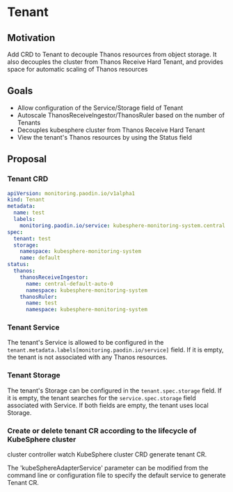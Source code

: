 # Tenant

## Motivation

Add CRD to Tenant to decouple Thanos resources from object storage. It also decouples the cluster from Thanos Receive Hard Tenant, and provides space for automatic scaling of Thanos resources

## Goals

* Allow configuration of the Service/Storage field of Tenant
* Autoscale ThanosReceiveIngestor/ThanosRuler based on the number of Tenants
* Decouples kubesphere cluster from Thanos Receive Hard Tenant
* View the tenant's Thanos resources by using the Status field

## Proposal

### Tenant CRD

```yaml
apiVersion: monitoring.paodin.io/v1alpha1
kind: Tenant
metadata:
  name: test
  labels:
    monitoring.paodin.io/service: kubesphere-monitoring-system.central
spec:
  tenant: test
  storage:
    namespace: kubesphere-monitoring-system
    name: default
status:
  thanos:
    thanosReceiveIngestor:
      name: central-default-auto-0
      namespace: kubesphere-monitoring-system
    thanosRuler:
      name: test
      namespace: kubesphere-monitoring-system
```

### Tenant Service

The tenant's Service is allowed to be configured in the `tenant.metadata.labels[monitoring.paodin.io/service]` field. If it is empty, the tenant is not associated with any Thanos resources.


### Tenant Storage

The tenant's Storage can be configured in the `tenant.spec.storage` field. If it is empty, the tenant searches for the `service.spec.storage` field associated with Service. If both fields are empty, the tenant uses local Storage.

### Create or delete tenant CR according to the lifecycle of KubeSphere cluster

cluster controller watch KubeSphere cluster CRD generate tenant CR.

The 'kubeSphereAdapterService' parameter can be modified from the command line or configuration file to specify the default service to generate Tenant CR.

